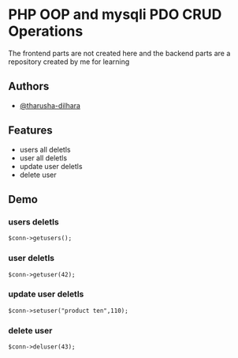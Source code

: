 
# PHP OOP and mysqli PDO CRUD Operations

The frontend parts are not created here and the backend parts are a repository created by me for learning


## Authors

- [@tharusha-dilhara](https://www.github.com/tharusha-dilhara)


## Features

- users all deletls
- user all deletls
- update user deletls
- delete user


## Demo
### users deletls
```
$conn->getusers();
```

### user deletls
```
$conn->getuser(42);
```

### update user deletls
```
$conn->setuser("product ten",110);
```


### delete user
```
$conn->deluser(43);
```
